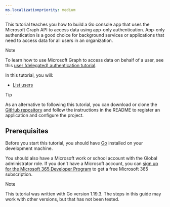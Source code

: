 ```yaml
---
ms.localizationpriority: medium
---
```


<!-- markdownlint-disable MD041 -->

This tutorial teaches you how to build a Go console app that uses the Microsoft Graph API to access data using app-only authentication. App-only authentication is a good choice for background services or applications that need to access data for all users in an organization.

> [!NOTE]
> To learn how to use Microsoft Graph to access data on behalf of a user, see this [user (delegated) authentication tutorial](/graph/tutorials/go).

In this tutorial, you will:

- [List users](/graph/api/user-list)

> [!TIP]
> As an alternative to following this tutorial, you can download or clone the [GitHub repository](https://github.com/microsoftgraph/msgraph-training-go/tree/main/app-auth) and follow the instructions in the README to register an application and configure the project.

## Prerequisites

Before you start this tutorial, you should have [Go](https://go.dev/) installed on your development machine.

You should also have a Microsoft work or school account with the Global administrator role. If you don't have a Microsoft account, you can [sign up for the Microsoft 365 Developer Program](https://developer.microsoft.com/microsoft-365/dev-program) to get a free Microsoft 365 subscription.

> [!NOTE]
> This tutorial was written with Go version 1.19.3. The steps in this guide may work with other versions, but that has not been tested.

